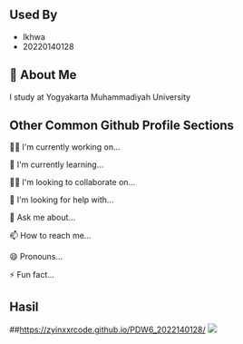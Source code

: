 
## Used By
- Ikhwa
- 20220140128


## 🚀 About Me
I study at Yogyakarta Muhammadiyah University


## Other Common Github Profile Sections
👩‍💻 I'm currently working on...

🧠 I'm currently learning...

👯‍♀️ I'm looking to collaborate on...

🤔 I'm looking for help with...

💬 Ask me about...

📫 How to reach me...

😄 Pronouns...

⚡️ Fun fact...


## Hasil 
##https://zyinxxrcode.github.io/PDW6_2022140128/
<picture>
  <img src="https://i.postimg.cc/sx8YQ6Wm/Screenshot-2024-04-18-151251.png">
</picture>
